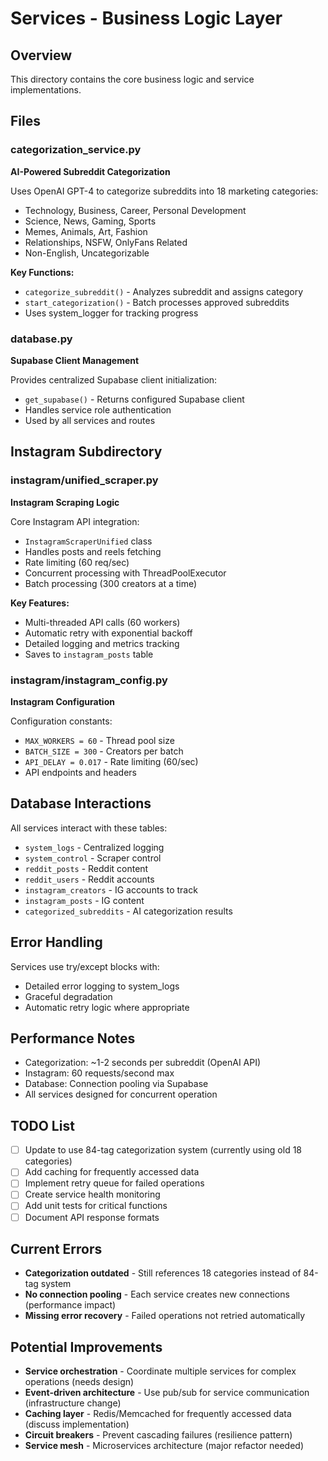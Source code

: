 # Services - Business Logic Layer

## Overview
This directory contains the core business logic and service implementations.

## Files

### categorization_service.py
**AI-Powered Subreddit Categorization**

Uses OpenAI GPT-4 to categorize subreddits into 18 marketing categories:
- Technology, Business, Career, Personal Development
- Science, News, Gaming, Sports
- Memes, Animals, Art, Fashion
- Relationships, NSFW, OnlyFans Related
- Non-English, Uncategorizable

**Key Functions:**
- `categorize_subreddit()` - Analyzes subreddit and assigns category
- `start_categorization()` - Batch processes approved subreddits
- Uses system_logger for tracking progress

### database.py
**Supabase Client Management**

Provides centralized Supabase client initialization:
- `get_supabase()` - Returns configured Supabase client
- Handles service role authentication
- Used by all services and routes


## Instagram Subdirectory

### instagram/unified_scraper.py
**Instagram Scraping Logic**

Core Instagram API integration:
- `InstagramScraperUnified` class
- Handles posts and reels fetching
- Rate limiting (60 req/sec)
- Concurrent processing with ThreadPoolExecutor
- Batch processing (300 creators at a time)

**Key Features:**
- Multi-threaded API calls (60 workers)
- Automatic retry with exponential backoff
- Detailed logging and metrics tracking
- Saves to `instagram_posts` table

### instagram/instagram_config.py
**Instagram Configuration**

Configuration constants:
- `MAX_WORKERS = 60` - Thread pool size
- `BATCH_SIZE = 300` - Creators per batch
- `API_DELAY = 0.017` - Rate limiting (60/sec)
- API endpoints and headers

## Database Interactions

All services interact with these tables:
- `system_logs` - Centralized logging
- `system_control` - Scraper control
- `reddit_posts` - Reddit content
- `reddit_users` - Reddit accounts
- `instagram_creators` - IG accounts to track
- `instagram_posts` - IG content
- `categorized_subreddits` - AI categorization results

## Error Handling

Services use try/except blocks with:
- Detailed error logging to system_logs
- Graceful degradation
- Automatic retry logic where appropriate

## Performance Notes

- Categorization: ~1-2 seconds per subreddit (OpenAI API)
- Instagram: 60 requests/second max
- Database: Connection pooling via Supabase
- All services designed for concurrent operation

## TODO List

- [ ] Update to use 84-tag categorization system (currently using old 18 categories)
- [ ] Add caching for frequently accessed data
- [ ] Implement retry queue for failed operations
- [ ] Create service health monitoring
- [ ] Add unit tests for critical functions
- [ ] Document API response formats

## Current Errors

- **Categorization outdated** - Still references 18 categories instead of 84-tag system
- **No connection pooling** - Each service creates new connections (performance impact)
- **Missing error recovery** - Failed operations not retried automatically

## Potential Improvements

- **Service orchestration** - Coordinate multiple services for complex operations (needs design)
- **Event-driven architecture** - Use pub/sub for service communication (infrastructure change)
- **Caching layer** - Redis/Memcached for frequently accessed data (discuss implementation)
- **Circuit breakers** - Prevent cascading failures (resilience pattern)
- **Service mesh** - Microservices architecture (major refactor needed)